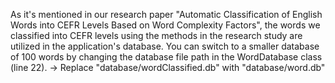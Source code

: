 As it's mentioned in our research paper "Automatic Classification of English Words into CEFR Levels Based on Word Complexity Factors",
the words we classified into CEFR levels using the methods in the research study are utilized in the application's database.
You can switch to a smaller database of 100 words by changing the database file path in the WordDatabase class (line 22).
-> Replace "database/wordClassified.db" with "database/word.db"

